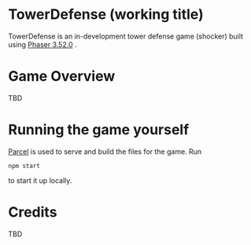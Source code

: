 # TowerDefense (working title)
TowerDefense is an in-development tower defense game (shocker) built using [Phaser 3.52.0](https://phaser.io/) .

# Game Overview
TBD

# Running the game yourself
[Parcel](https://parceljs.org/getting_started.html) is used to serve and build the files for the game. Run
```
npm start
```
to start it up locally.

# Credits
TBD
